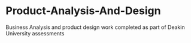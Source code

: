 # Product-Analysis-And-Design
Business Analysis and product design work completed as part of Deakin University assessments
